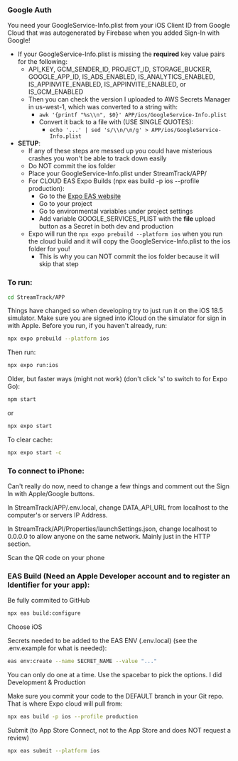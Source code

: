 ### Google Auth
You need your GoogleService-Info.plist from your iOS Client ID from Google Cloud that was autogenerated by Firebase when you added Sign-In with Google!
* If your GoogleService-Info.plist is missing the **required** key value pairs for the following:
    * API_KEY, GCM_SENDER_ID, PROJECT_ID, STORAGE_BUCKER, GOOGLE_APP_ID, IS_ADS_ENABLED, IS_ANALYTICS_ENABLED, IS_APPINVITE_ENABLED, IS_APPINVITE_ENABLED, or IS_GCM_ENABLED
    * Then you can check the version I uploaded to AWS Secrets Manager in us-west-1, which was converted to a string with:
        * ```awk '{printf "%s\\n", $0}' APP/ios/GoogleService-Info.plist```
        * Convert it back to a file with (USE SINGLE QUOTES):
            * ```echo '...' | sed 's/\\n/\n/g' > APP/ios/GoogleService-Info.plist```
* **SETUP**:
    * If any of these steps are messed up you could have misterious crashes you won't be able to track down easily
    * Do NOT commit the ios folder
    * Place your GoogleService-Info.plist under StreamTrack/APP/
    * For CLOUD EAS Expo Builds (npx eas build -p ios --profile production):
        * Go to the [Expo EAS website](https://expo.dev)
        * Go to your project
        * Go to environmental variables under project settings
        * Add variable GOOGLE_SERVICES_PLIST with the **file** upload button as a Secret in both dev and production
    * Expo will run the ```npx expo prebuild --platform ios``` when you run the cloud build and it will copy the GoogleService-Info.plist to the ios folder for you!
        * This is why you can NOT commit the ios folder because it will skip that step

### To run:
```sh
cd StreamTrack/APP
```

Things have changed so when developing try to just run it on the iOS 18.5 simulator.
Make sure you are signed into iCloud on the simulator for sign in with Apple.
Before you run, if you haven't already, run:
```sh
npx expo prebuild --platform ios
```
Then run:
```sh
npx expo run:ios
```

Older, but faster ways (might not work) (don't click 's' to switch to for Expo Go):
```sh
npm start
```
or
```sh
npx expo start
```
To clear cache:
```sh
npx expo start -c
```

### To connect to iPhone:

Can't really do now, need to change a few things and comment out the Sign In with Apple/Google buttons.

In StreamTrack/APP/.env.local, change DATA_API_URL from localhost to the computer's or servers IP Address.

In StreamTrack/API/Properties/launchSettings.json, change localhost to 0.0.0.0 to allow anyone on the same network. Mainly just in the HTTP section.

Scan the QR code on your phone


### EAS Build (Need an Apple Developer account and to register an Identifier for your app):

Be fully commited to GitHub
```sh
npx eas build:configure
```

Choose iOS

Secrets needed to be added to the EAS ENV (.env.local) (see the .env.example for what is needed):
```sh
eas env:create --name SECRET_NAME --value "..."
```
You can only do one at a time. Use the spacebar to pick the options. I did Development & Production

Make sure you commit your code to the DEFAULT branch in your Git repo. That is where Expo cloud will pull from:
```sh
npx eas build -p ios --profile production
```

Submit (to App Store Connect, not to the App Store and does NOT request a review)
```sh
npx eas submit --platform ios
```